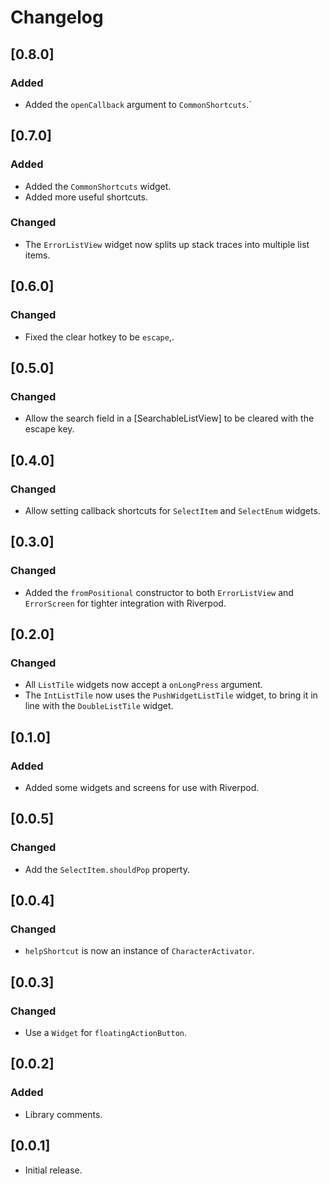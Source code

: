 # Changelog

## [0.8.0]

### Added

- Added the `openCallback` argument to `CommonShortcuts`.`

## [0.7.0]

### Added

- Added the `CommonShortcuts` widget.
- Added more useful shortcuts.

### Changed

- The `ErrorListView` widget now splits up stack traces into multiple list items.

## [0.6.0]

### Changed

- Fixed the clear hotkey to be `escape`,.

## [0.5.0]

### Changed

- Allow the search field in a [SearchableListView] to be cleared with the escape key.

## [0.4.0]

### Changed

- Allow setting callback shortcuts for `SelectItem` and `SelectEnum` widgets.

## [0.3.0]

### Changed

- Added the `fromPositional` constructor to both `ErrorListView` and `ErrorScreen` for tighter integration with Riverpod.

## [0.2.0]

### Changed

- All `ListTile` widgets now accept a `onLongPress` argument.
- The `IntListTile` now uses the `PushWidgetListTile` widget, to bring it in line with the `DoubleListTile` widget.

## [0.1.0]

### Added

- Added some widgets and screens for use with Riverpod.

## [0.0.5]

### Changed

- Add the `SelectItem.shouldPop` property.

## [0.0.4]

### Changed

- `helpShortcut` is now an instance of `CharacterActivator`.

## [0.0.3]

### Changed

- Use a `Widget` for `floatingActionButton`.

## [0.0.2]

### Added

- Library comments.

## [0.0.1]

- Initial release.
